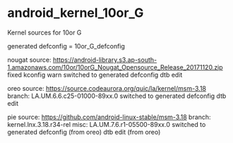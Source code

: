 # android_kernel_10or_G
Kernel sources for 10or G

generated defconfig = 10or_G_defconfig

nougat
source: https://android-library.s3.ap-south-1.amazonaws.com/10or/10orG_Nougat_Opensource_Release_20171120.zip
fixed kconfig warn
switched to generated defconfig
dtb edit
    
oreo
source: https://source.codeaurora.org/quic/la/kernel/msm-3.18
branch: LA.UM.6.6.c25-01000-89xx.0
switched to generated defconfig
dtb edit
    
pie
source: https://github.com/android-linux-stable/msm-3.18
branch: kernel.lnx.3.18.r34-rel
misc: LA.UM.7.6.r1-05500-89xx.0
switched to generated defconfig (from oreo)
dtb edit (from oreo)
